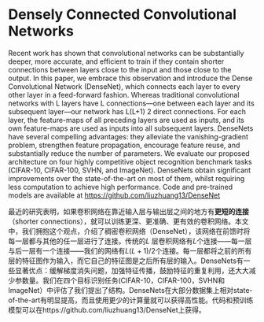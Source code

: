 # Densely Connected Convolutional Networks



Recent work has shown that convolutional networks can be substantially deeper, more accurate, and efficient to train if they contain shorter connections between layers close to the input and those close to the output. In this paper, we embrace this observation and introduce the Dense Convolutional Network (DenseNet), which connects each layer to every other layer in a feed-forward fashion. Whereas traditional convolutional networks with L layers have L connections—one between each layer and its subsequent
layer—our network has L(L+1) 2 direct connections. For each layer, the feature-maps of all preceding layers are used as inputs, and its own feature-maps are used as inputs into all subsequent layers. DenseNets have several compelling advantages: they alleviate the vanishing-gradient problem, strengthen feature propagation, encourage feature reuse, and substantially reduce the number of parameters. We evaluate our proposed architecture on four highly competitive object recognition benchmark tasks (CIFAR-10, CIFAR-100, SVHN, and ImageNet). DenseNets obtain significant improvements over the state-of-the-art on most of them, whilst requiring less computation to achieve high performance. Code and pre-trained models are available at https://github.com/liuzhuang13/DenseNet

​           最近的研究表明，如果卷积网络在靠近输入层与输出层之间的地方有**更短的连接**（shorter connections），就可以训练更深、更准确、更有效的卷积网络。本文中，我们拥抱这个观点，介绍了稠密卷积网络（DenseNet），该网络在前馈时将每一层都与其他的任一层进行了连接。传统的$L$ 层卷积网络有$L$个连接——每一层与后一层有一个连接——我们的网络有$L(L+1)/2$个连接。每一层都将之前的所有层的特征图作为输入，而它自己的特征图是之后所有层的输入。DenseNets有一些显著优点：缓解梯度消失问题，加强特征传播，鼓励特征的重复利用，还大大减少参数量。我们在四个目标识别任务(CIFAR-10，CIFAR-100，SVHN和ImageNet）中评估了我们提出了结构。DenseNets在大部分数据集上相对state-of-the-art有明显提高，而且使用更少的计算量就可以获得高性能。代码和预训练模型可以在https://github.com/liuzhuang13/DenseNet上获得。    